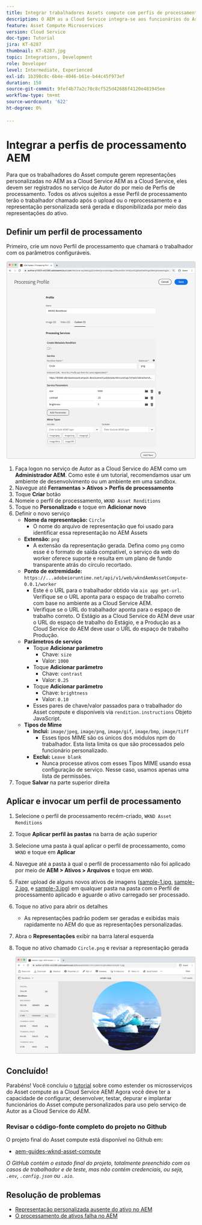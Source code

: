 ```yaml
---
title: Integrar trabalhadores Assets compute com perfis de processamento AEM
description: O AEM as a Cloud Service integra-se aos funcionários do Asset compute implantados no Adobe I/O Runtime por meio de perfis de processamento do AEM Assets. Os Perfis de processamento são configurados no serviço Autor para processar ativos específicos usando trabalhadores personalizados e armazenar os arquivos gerados pelos trabalhadores como representações de ativos.
feature: Asset Compute Microservices
version: Cloud Service
doc-type: Tutorial
jira: KT-6287
thumbnail: KT-6287.jpg
topic: Integrations, Development
role: Developer
level: Intermediate, Experienced
exl-id: 1b398c8c-6b4e-4046-b61e-b44c45f973ef
duration: 150
source-git-commit: 9fef4b77a2c70c8cf525d42686f4120e481945ee
workflow-type: tm+mt
source-wordcount: '622'
ht-degree: 0%

---
```


# Integrar a perfis de processamento AEM

Para que os trabalhadores do Asset compute gerem representações personalizadas no AEM as a Cloud Service AEM as a Cloud Service, eles devem ser registrados no serviço de Autor do por meio de Perfis de processamento. Todos os ativos sujeitos a esse Perfil de processamento terão o trabalhador chamado após o upload ou o reprocessamento e a representação personalizada será gerada e disponibilizada por meio das representações do ativo.

## Definir um perfil de processamento

Primeiro, crie um novo Perfil de processamento que chamará o trabalhador com os parâmetros configuráveis.

![Processando perfil](./assets/processing-profiles/new-processing-profile.png)

1. Faça logon no serviço de Autor as a Cloud Service do AEM como um __Administrador AEM__. Como este é um tutorial, recomendamos usar um ambiente de desenvolvimento ou um ambiente em uma sandbox.
1. Navegue até __Ferramentas > Ativos > Perfis de processamento__
1. Toque __Criar__ botão
1. Nomeie o perfil de processamento, `WKND Asset Renditions`
1. Toque no __Personalizado__ e toque em __Adicionar novo__
1. Definir o novo serviço
   + __Nome da representação:__ `Circle`
      + O nome do arquivo de representação que foi usado para identificar essa representação no AEM Assets
   + __Extensão:__ `png`
      + A extensão da representação gerada. Defina como `png` como esse é o formato de saída compatível, o serviço da web do worker oferece suporte e resulta em um plano de fundo transparente atrás do círculo recortado.
   + __Ponto de extremidade:__ `https://...adobeioruntime.net/api/v1/web/wkndAemAssetCompute-0.0.1/worker`
      + Este é o URL para o trabalhador obtido via `aio app get-url`. Verifique se o URL aponta para o espaço de trabalho correto com base no ambiente as a Cloud Service AEM.
      + Verifique se o URL do trabalhador aponta para o espaço de trabalho correto. O Estágio as a Cloud Service do AEM deve usar o URL do espaço de trabalho do Estágio, e a Produção as a Cloud Service do AEM deve usar o URL do espaço de trabalho Produção.
   + __Parâmetros de serviço__
      + Toque __Adicionar parâmetro__
         + Chave: `size`
         + Valor: `1000`
      + Toque __Adicionar parâmetro__
         + Chave: `contrast`
         + Valor: `0.25`
      + Toque __Adicionar parâmetro__
         + Chave: `brightness`
         + Valor: `0.10`
      + Esses pares de chave/valor passados para o trabalhador do Asset compute e disponíveis via `rendition.instructions` Objeto JavaScript.
   + __Tipos de Mime__
      + __Inclui:__ `image/jpeg`, `image/png`, `image/gif`, `image/bmp`, `image/tiff`
         + Esses tipos MIME são os únicos dos módulos npm do trabalhador. Esta lista limita os que são processados pelo funcionário personalizado.
      + __Exclui:__ `Leave blank`
         + Nunca processe ativos com esses Tipos MIME usando essa configuração de serviço. Nesse caso, usamos apenas uma lista de permissões.
1. Toque __Salvar__ na parte superior direita

## Aplicar e invocar um perfil de processamento

1. Selecione o perfil de processamento recém-criado, `WKND Asset Renditions`
1. Toque __Aplicar perfil às pastas__ na barra de ação superior
1. Selecione uma pasta à qual aplicar o perfil de processamento, como `WKND` e toque em __Aplicar__
1. Navegue até a pasta à qual o perfil de processamento não foi aplicado por meio de __AEM > Ativos > Arquivos__ e toque em `WKND`.
1. Fazer upload de alguns novos ativos de imagens ([sample-1.jpg](../assets/samples/sample-1.jpg), [sample-2.jpg](../assets/samples/sample-2.jpg), e [sample-3.jpg](../assets/samples/sample-3.jpg)) em qualquer pasta na pasta com o Perfil de processamento aplicado e aguarde o ativo carregado ser processado.
1. Toque no ativo para abrir os detalhes
   + As representações padrão podem ser geradas e exibidas mais rapidamente no AEM do que as representações personalizadas.
1. Abra o __Representações__ exibir na barra lateral esquerda
1. Toque no ativo chamado `Circle.png` e revisar a representação gerada

   ![Representação gerada](./assets/processing-profiles/rendition.png)

## Concluído!

Parabéns! Você concluiu o [tutorial](../overview.md) sobre como estender os microsserviços do Asset compute as a Cloud Service AEM! Agora você deve ter a capacidade de configurar, desenvolver, testar, depurar e implantar funcionários do Asset compute personalizados para uso pelo serviço de Autor as a Cloud Service do AEM.

### Revisar o código-fonte completo do projeto no Github

O projeto final do Asset compute está disponível no Github em:

+ [aem-guides-wknd-asset-compute](https://github.com/adobe/aem-guides-wknd-asset-compute)

_O GitHub contém o estado final do projeto, totalmente preenchido com os casos de trabalhador e de teste, mas não contém credenciais, ou seja, `.env`, `.config.json` ou `.aio`._

## Resolução de problemas

+ [Representação personalizada ausente do ativo no AEM](../troubleshooting.md#custom-rendition-missing-from-asset)
+ [O processamento de ativos falha no AEM](../troubleshooting.md#asset-processing-fails)
